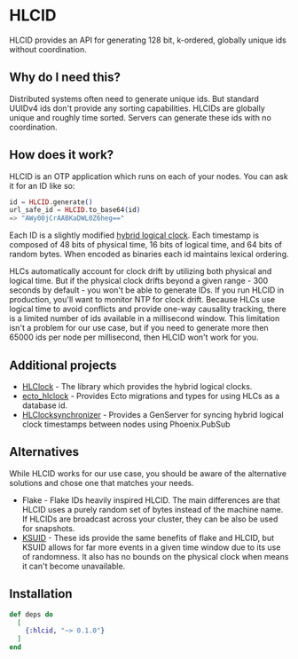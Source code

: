 # HLCID

HLCID provides an API for generating 128 bit, k-ordered, globally unique ids without coordination.

## Why do I need this?

Distributed systems often need to generate unique ids. But standard UUIDv4 ids don't provide any sorting capabilities. HLCIDs are globally unique and roughly time sorted. Servers can generate these ids with no coordination.

## How does it work?

HLCID is an OTP application which runs on each of your nodes. You can ask it for an ID like so:

```elixir
id = HLCID.generate()
url_safe_id = HLCID.to_base64(id)
=> "AWy00jCrAABKaDWL0Z6heg=="
```

Each ID is a slightly modified [hybrid logical clock](https://cse.buffalo.edu/tech-reports/2014-04.pdf). Each timestamp is composed of 48 bits of physical time, 16 bits of logical time, and 64 bits of random bytes. When encoded as binaries each id maintains lexical ordering.

HLCs automatically account for clock drift by utilizing both physical and logical time. But if the physical clock drifts beyond a given range - 300 seconds by default - you won't be able to generate IDs. If you run HLCID in production, you'll want to monitor NTP for clock drift. Because HLCs use logical time to avoid conflicts and provide one-way causality tracking, there is a limited number of ids available in a millisecond window. This limitation isn't a problem for our use case, but if you need to generate more then 65000 ids per node per millisecond, then HLCID won't work for you.

## Additional projects

* [HLClock](https://github.com/toniqsystems/hlclock) - The library which provides the hybrid logical clocks.
* [ecto_hlclock](https://github.com/toniqsystems/ecto_hlclock) - Provides Ecto migrations and types for using HLCs as a database id.
* [HLClocksynchronizer](https://github.com/SimpleBet/hlclock_synchronizer) - Provides a GenServer for syncing hybrid logical clock timestamps between nodes using Phoenix.PubSub

## Alternatives

While HLCID works for our use case, you should be aware of the alternative solutions and chose one that matches your needs.

* Flake - Flake IDs heavily inspired HLCID. The main differences are that HLCID uses a purely random set of bytes instead of the machine name. If HLCIDs are broadcast across your cluster, they can be also be used for snapshots.
* [KSUID](https://github.com/segmentio/ksuid) - These ids provide the same benefits of flake and HLCID, but KSUID allows for far more events in a given time window due to its use of randomness. It also has no bounds on the physical clock when means it can't become unavailable.

## Installation

```elixir
def deps do
  [
    {:hlcid, "~> 0.1.0"}
  ]
end
```

